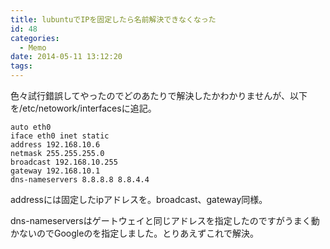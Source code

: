 ```yaml
---
title: lubuntuでIPを固定したら名前解決できなくなった
id: 48
categories:
  - Memo
date: 2014-05-11 13:12:20
tags:
---
```


色々試行錯誤してやったのでどのあたりで解決したかわかりませんが、以下を/etc/netowork/interfacesに追記。

```
auto eth0
iface eth0 inet static
address 192.168.10.6
netmask 255.255.255.0
broadcast 192.168.10.255
gateway 192.168.10.1
dns-nameservers 8.8.8.8 8.8.4.4
```

addressには固定したipアドレスを。broadcast、gateway同様。

dns-nameserversはゲートウェイと同じアドレスを指定したのですがうまく動かないのでGoogleのを指定しました。とりあえずこれで解決。
